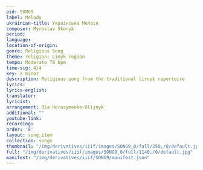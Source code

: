```yaml
---
pid: SONG9
label: Melody
ukrainian-title: Українська Мелоія
composer: Myroslav Skoryk
period:
language:
location-of-origin:
genre: Religious Song
theme: religion; Limyk region
tempo: Moderato 70 bpm
time-sig: 4/4
key: a minor
description: Religious song from the traditional lirnyk repertoire
lyrics:
lyrics-english:
translator:
lyricist:
arrangement: Ola Herasymenko-Olijnyk
additional: ""
youtube-link:
recording:
order: '8'
layout: song_item
collection: songs
thumbnail: "/img/derivatives/iiif/images/SONG9_0/full/250,/0/default.jpg"
full: "/img/derivatives/iiif/images/SONG9_0/full/1140,/0/default.jpg"
manifest: "/img/derivatives/iiif/SONG9/manifest.json"
---
```

